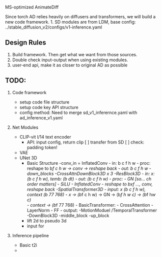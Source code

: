 MS-optimized AnimateDiff

Since torch AD relies heavily on diffusers and transformers, we will build a new code framework.
    1. SD modules are from LDM, base config: ../stable_diffusion_v2/configs/v1-inference.yaml

## Design Rules
1. Build framework. Then get what we want from those sources. 
2. Double check input-output when using existing modules.
3. user-end api, make it as closer to original AD as possible

## TODO: 
1. Code framework 
    - setup code file structure 
    - setup code key API structure
    - config method:
        Need to merge sd_v1_inferernce.yaml with ad_inference_v1.yaml
    
2. Net Modules
    - CLIP-vit l/14 text encoder 
        - API: input config, return clip 
        [ ] transfer from SD 
        [ ] check: padding token! 
    - VAE 
    - UNet 3D
        - Basic Structure
            -conv_in = InflatedConv
                - in: b c f h w
                - proc: reshape to b*f c h w -> conv -> reshape back
                - out: b c f h w
            -down_blocks
                -CrossAttnDownBlock3D x 3
                    -ResBlock3D
                        - in: x: (b c f h w), temb: (b dt)
                        - out: (b c f h w)
                        - proc: 
                            - GN [so... ch order matters]
                            - SiLU 
                            - InflatedConv 
                                - reshape to bxf ..., conv, reshape back
                    -SpatialTransformer3D
                        - input: x (b c f h w), context (b 77 768)
                        - x -> (b*f c h w) -> GN -> (b*f h w c) -> (b*f h*w c)  
                        - context -> (b*f 77 768)
                        - BasicTransformer:
                            - CrossAttention
                            - LayerNorm
                            - FF 
                        - output: 
                    -MotionModuel /TemporalTransformer 
                -DownBlock3D
            -middle_block
            -up_block
        - lift 2d to pseudo 3d
        - input for  

3. Inference pipeline
    - Basic t2i
    - 
    
